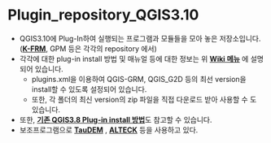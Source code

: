 # Plugin_repository_QGIS3.10
* QGIS3.10에 Plug-In하여 실행되는 프로그램과 모듈들을 모아 놓은 저장소입니다.<br/>
    ([**K-FRM**](https://github.com/floodmodel/K-FRM), GPM 등은 각각의 repository 에서) <br/>      
* 각각에 대한 plug-in install 방법 및 매뉴얼 등에 대한 정보는 위 [**Wiki 메뉴**](https://github.com/floodmodel/Plugin_repository_QGIS3.10/wiki) 에 설명되어 있습니다.<br/>
  - plugins.xml을 이용하여 QGIS-GRM, QGIS_G2D 등의 최선 version을 install할 수 있도록 설정되어 있습니다.   
  - 또한, 각 폴더의 최신 version의 zip 파일을 직접 다운로드 받아 사용할 수 도 있습니다.
* 또한, [**기존 QGIS3.8 Plug-in install 방법**](https://github.com/floodmodel/References/blob/main/Plugins_installation_guide_QGIS_38_20201012.pdf)도 참고할 수 있습니다. 
* 보조프로그램으로 [**TauDEM**](https://github.com/dtarb/TauDEM/releases/tag/v5.3.1) , [**ALTECK**](https://github.com/swallowWings/ALTEK) 등을 사용하고 있다.
